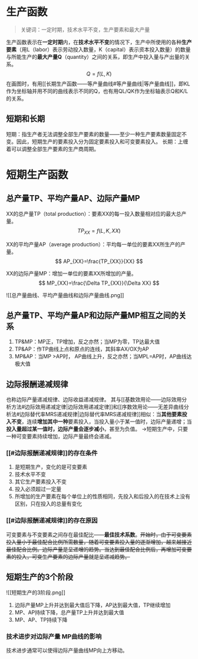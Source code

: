 # 生产函数
> 关键词：一定时期，技术水平不变，生产要素和最大产量

生产函数表示在**一定时期**内，在**技术水平不变**的情况下，生产中所使用的各种**生产要素**（用L（labor）表示劳动投入数量，K（capital）表示资本投入数量）的数量与所能生产的**最大产量Q**（quantity）之间的关系，即生产中投入量与产出量的关系。
$$
Q=f\left( L,K \right) 
$$
在画图时，有用[[长期生产函数——等产量曲线#等产量曲线|等产量曲线]]，即KL作为坐标轴并用不同的曲线表示不同的Q，也有用QL/QK作为坐标轴表示Q和K/L的关系。

## 短期和长期
短期：指生产者无法调整全部生产要素的数量——至少一种生产要素数量固定不变。因此，短期生产的要素投入分为固定要素投入和可变要素投入。
长期：上缠着可以调整全部生产要素的生产商周期。


# 短期生产函数

## 总产量TP、平均产量AP、边际产量MP
XX的总产量TP（total production）：要素XX的每一投入数量相对应的最大总产量。
$$
TP_{XX}=f\left( L,K,XX \right) 
$$

XX的平均产量AP（average production）：平均每一单位的要素XX所生产的产量。
$$
AP_{XX}=\frac{TP_{XX}}{XX}
$$

XX的边际产量MP：增加一单位的要素XX所增加的产量。
$$
MP_{XX}=\frac{\Delta TP_{XX}}{\Delta XX}
$$

![[总产量曲线、平均产量曲线和边际产量曲线.png]]

## 总产量TP、平均产量AP和边际产量MP相互之间的关系
1. TP&MP：MP正，TP增加，反之亦然；当MP为零，TP达最大值
2. TP&AP：作TP曲线上点和原点的连线，其斜率AX/OX为AP
3. MP&AP：当MP >AP时， AP曲线上升，反之亦然；当MPL=AP时，AP曲线达极大值


## 边际报酬递减规律
也称边际产量递减规律、边际收益递减规律。
其与[[基数效用论——边际效用分析方法#边际效用递减定律|边际效用递减定律]]和[[序数效用论——无差异曲线分析法#边际替代率MRS递减规律|边际替代率MRS递减规律]]相似：当**其他要素投入不变**，连续**增加其中一种**要素投入，当投入量小于某一值时，边际产量递增；当**投入量超过某一值时，边际产量会逐步减小**，甚至为负值。
->短期生产中，只要一种可变要素持续增加，边际产量最终会递减。

### [[#边际报酬递减规律]]的存在条件
1. 是短期生产，变化的是可变要素
2. 技术水平不变
3. 其它生产要素投入不变
4. 投入必须超过一定量
5. 所增加的生产要素在每个单位上的性质相同，先投入和后投入的在技术上没有区别，只在投入的总量有变化

### [[#边际报酬递减规律]]的存在原因
可变要素与不变要素之间存在最佳配比——**最佳技术系数**。~~开始时，由于可变要素投入量小于最佳配合比例所需数量，随着可变要素投入量的逐渐增加，越来越接近最佳配合比例。边际产量是呈递增的趋势。当达到最佳配合比例后，再增加可变要素的投入，可变生产要素的边际产量就是呈递减趋势。~~

## 短期生产的3个阶段
![[短期生产的3阶段.png]]
1. 边际产量MP上升并达到最大值后下降，AP达到最大值，TP继续增加
2. MP、AP持续下降，总产量TP上升并达到最大值
3. MP、AP、TP持续下降

### 技术进步对边际产量 MP曲线的影响
技术进步通常可以使得边际产量曲线MP向上方移动。
